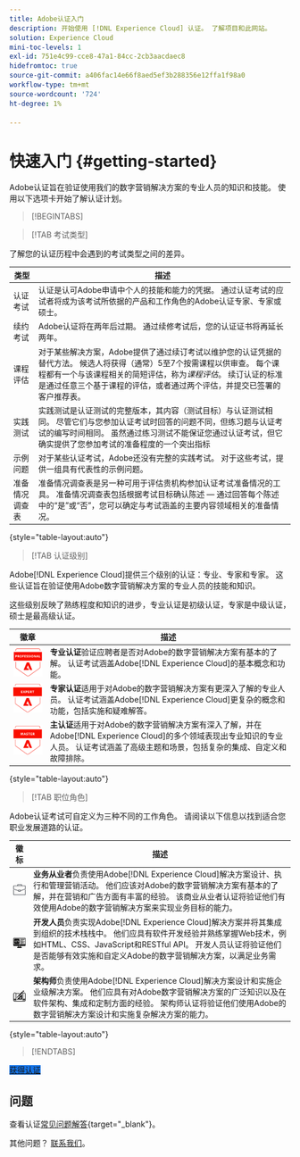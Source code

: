 ```yaml
---
title: Adobe认证入门
description: 开始使用 [!DNL Experience Cloud] 认证。 了解项目和此网站。
solution: Experience Cloud
mini-toc-levels: 1
exl-id: 751e4c99-cce8-47a1-84cc-2cb3aacdaec8
hidefromtoc: true
source-git-commit: a406fac14e66f8aed5ef3b288356e12ffa1f98a0
workflow-type: tm+mt
source-wordcount: '724'
ht-degree: 1%

---
```


# 快速入门 {#getting-started}

Adobe认证旨在验证使用我们的数字营销解决方案的专业人员的知识和技能。 使用以下选项卡开始了解认证计划。

>[!BEGINTABS]

>[!TAB 考试类型]

了解您的认证历程中会遇到的考试类型之间的差异。

| 类型 | 描述 |
| ------- | ------- |
| 认证考试 | 认证是认可Adobe申请中个人的技能和能力的凭据。 通过认证考试的应试者将成为该考试所依据的产品和工作角色的Adobe认证专家、专家或硕士。 |
| 续约考试 | Adobe认证将在两年后过期。 通过续修考试后，您的认证证书将再延长两年。 |
| 课程评估 | 对于某些解决方案，Adobe提供了通过续订考试以维护您的认证凭据的替代方法。 候选人将获得（通常）5至7个按需课程以供审查。 每个课程都有一个与该课程相关的简短评估，称为&#x200B;_课程评估_。 续订认证的标准是通过任意三个基于课程的评估，或者通过两个评估，并提交已签署的客户推荐表。 |
| 实践测试 | 实践测试是认证测试的完整版本，其内容（测试目标）与认证测试相同。 尽管它们与您参加认证考试时回答的问题不同，但练习题与认证考试的编写时间相同。 虽然通过练习测试不能保证您通过认证考试，但它确实提供了您参加考试的准备程度的一个突出指标 |
| 示例问题 | 对于某些认证考试，Adobe还没有完整的实践考试。 对于这些考试，提供一组具有代表性的示例问题。 |
| 准备情况调查表 | 准备情况调查表是另一种可用于评估贵机构参加认证考试准备情况的工具。 准备情况调查表包括根据考试目标确认陈述 — 通过回答每个陈述中的“是”或“否”，您可以确定与考试涵盖的主要内容领域相关的准备情况。 |

{style="table-layout:auto"}

>[!TAB 认证级别]

Adobe[!DNL Experience Cloud]提供三个级别的认证：专业、专家和专家。 这些认证旨在验证使用Adobe数字营销解决方案的专业人员的技能和知识。

这些级别反映了熟练程度和知识的进步，专业认证是初级认证，专家是中级认证，硕士是最高级认证。

| 徽章 | 描述 |
| ------- | ------- |
| ![专业徽章](/help/certifications/assets/professional-badge-Xsmall.png) | **专业认证**&#x200B;验证应聘者是否对Adobe的数字营销解决方案有基本的了解。 认证考试涵盖Adobe[!DNL Experience Cloud]的基本概念和功能。 |
| ![专家徽章](/help/certifications/assets/expert-badge-Xsmall.png) | **专家认证**&#x200B;适用于对Adobe的数字营销解决方案有更深入了解的专业人员。 认证考试涵盖Adobe[!DNL Experience Cloud]更复杂的概念和功能，包括实施和疑难解答。 |
| ![主徽章](/help/certifications/assets/master-badge-Xsmall.png) | **主认证**&#x200B;适用于对Adobe的数字营销解决方案有深入了解，并在Adobe[!DNL Experience Cloud]的多个领域表现出专业知识的专业人员。 认证考试涵盖了高级主题和场景，包括复杂的集成、自定义和故障排除。 |

{style="table-layout:auto"}

>[!TAB 职位角色]

Adobe认证考试可自定义为三种不同的工作角色。 请阅读以下信息以找到适合您职业发展道路的认证。

| 徽标 | 描述 |
| ------- | ------- |
| ![商业从业者徽章](/help/certifications/assets/business_practitioner_blk_small.png) | **业务从业者**&#x200B;负责使用Adobe[!DNL Experience Cloud]解决方案设计、执行和管理营销活动。 他们应该对Adobe的数字营销解决方案有基本的了解，并在营销和广告方面有丰富的经验。 该商业从业者认证将验证他们有效使用Adobe的数字营销解决方案来实现业务目标的能力。 |
| ![开发人员徽章](/help/certifications/assets/developer_blk_small.png) | **开发人员**&#x200B;负责实现Adobe[!DNL Experience Cloud]解决方案并将其集成到组织的技术栈栈中。 他们应具有软件开发经验并熟练掌握Web技术，例如HTML、CSS、JavaScript和RESTful API。 开发人员认证将验证他们是否能够有效实施和自定义Adobe的数字营销解决方案，以满足业务需求。 |
| ![架构师徽章](/help/certifications/assets/architect_blk_small.png) | **架构师**&#x200B;负责使用Adobe[!DNL Experience Cloud]解决方案设计和实施企业级解决方案。 他们应具有对Adobe数字营销解决方案的广泛知识以及在软件架构、集成和定制方面的经验。 架构师认证将验证他们使用Adobe的数字营销解决方案设计和实施复杂解决方案的能力。 |

{style="table-layout:auto"}

<!--

>[!TAB Certification journey]

The Certification Journey Guide is a comprehensive tool designed to provide you with all the information you need to prepare for a certification exam. The guide is divided into three main sections: Get Ready, Get Prepped, and Get Certified.

| Sections | Description |
| ------- | ------- |
|**Get Ready** | Intended to give an overview of the exam, including information about the intended audience, exam details, readiness self-assessment, exam objectives, and scope. This section helps you understand the exam and what you can expect when taking it. The readiness self-assessment is particularly helpful, as it allows you to determine your current level of knowledge and identify areas where you may need to focus your study efforts. |
| **Get Prepped** | Is where you can find training and resources to help you prepare for the exam. This section includes information about and links to study materials and training courses. |
| **Get Certified** | Offers valuable information on how to register for the certification exam, including details about the registration process and available payment methods. In addition, this section also provides a clear overview of the exam process. Look to this section for helpful resources, such as a link to the Adobe Certification Prep Portal for exams that offer practice tests, as well as links to register for certification exams. |

{style="table-layout:auto"}

-->

>[!ENDTABS]

<a href="https://experienceleague.adobe.com/docs/certification/certification/how-to-get-certified.html" target="_blank" class="spectrum-Button spectrum-Button--fill spectrum-Button--accent spectrum-Button--sizeM is-margin-bottom-big-big at-element-click-tracking" style="background-color:#1473E6">

<span class="spectrum-Button-label has-no-wrap">
   获得认证
</span>
</a>

## 问题

查看认证[常见问题解答](https://experienceleague.adobe.com/docs/certification/certification/faq.html){target="_blank"}。

其他问题？ [联系我们](mailto:certif@adobe.com)。
